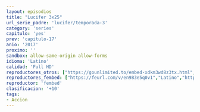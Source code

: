 ```yaml
---
layout: episodios
title: "Lucifer 3x25"
url_serie_padre: 'lucifer/temporada-3'
category: 'series'
capitulo: 'yes'
prev: 'capitulo-17'
anio: '2017'
proximo: ''
sandbox: allow-same-origin allow-forms
idioma: 'Latino'
calidad: 'Full HD'
reproductores_otros: ["https://gounlimited.to/embed-xdkm3wd8z3tx.html","Latino","https://supervideo.tv/e/6byoo3gqedyg","Latino","https://movcloud.net/embed/hc-P_snb90LT","Latino"]
reproductores_fembed: ["https://feurl.com/v/en983e5q0v1","Latino","https://feurl.com/v/7zv-n0d0829","Latino","https://animekao.xyz/v/z7jeqhjnpnzlkz3","Latino"]
reproductor: 'fembed'
clasificacion: '+10'
tags:
- Accion
---
```












